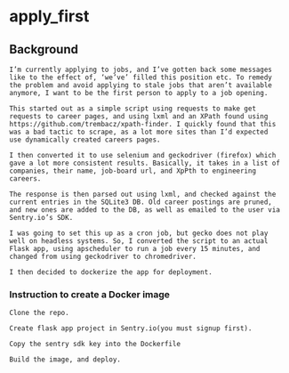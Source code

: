 # apply_first

## Background

    I’m currently applying to jobs, and I’ve gotten back some messages
    like to the effect of, ‘we’ve’ filled this position etc. To remedy
    the problem and avoid applying to stale jobs that aren’t available
    anymore, I want to be the first person to apply to a job opening.

    This started out as a simple script using requests to make get
    requests to career pages, and using lxml and an XPath found using https://github.com/trembacz/xpath-finder. I quickly found that this
    was a bad tactic to scrape, as a lot more sites than I’d expected
    use dynamically created careers pages.

    I then converted it to use selenium and geckodriver (firefox) which
    gave a lot more consistent results. Basically, it takes in a list of
    companies, their name, job-board url, and XpPth to engineering careers. 

    The response is then parsed out using lxml, and checked against the
    current entries in the SQLite3 DB. Old career postings are pruned,
    and new ones are added to the DB, as well as emailed to the user via
    Sentry.io’s SDK.

    I was going to set this up as a cron job, but gecko does not play
    well on headless systems. So, I converted the script to an actual
    Flask app, using apscheduler to run a job every 15 minutes, and
    changed from using geckodriver to chromedriver.

    I then decided to dockerize the app for deployment.

### Instruction to create a Docker image

    Clone the repo.

    Create flask app project in Sentry.io(you must signup first).  

    Copy the sentry sdk key into the Dockerfile
    
    Build the image, and deploy.

